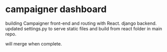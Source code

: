# campaigner dashboard

building Campaigner front-end and routing with React. django backend. updated settings.py to serve static files and build from react folder in main repo. 

will merge when complete. 
